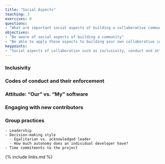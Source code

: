 ```yaml
---
title: "Social Aspects"
teaching: 3
exercises: 0
questions:
- "What are important social aspects of building a collaborative community?"
objectives:
- "Be aware of social aspects of building a community"
- "Be able to apply these aspects to building your own collaborative community"
keypoints:
- "Social aspects of collaboration such as inclusivity, conduct and attitudes contribute significantly to how effective and enjoyable work will be."
---
```

### Inclusivity
### Codes of conduct and their enforcement
### Attitude: “Our” vs. “My” software
### Engaging with new contributors
### Group practices
    - Leadership
    - Decision-making style
      - Egalitarian vs. acknowledged leader
      - How much autonomy does an individual developer have?
    - Time commitments to the project

{% include links.md %}
